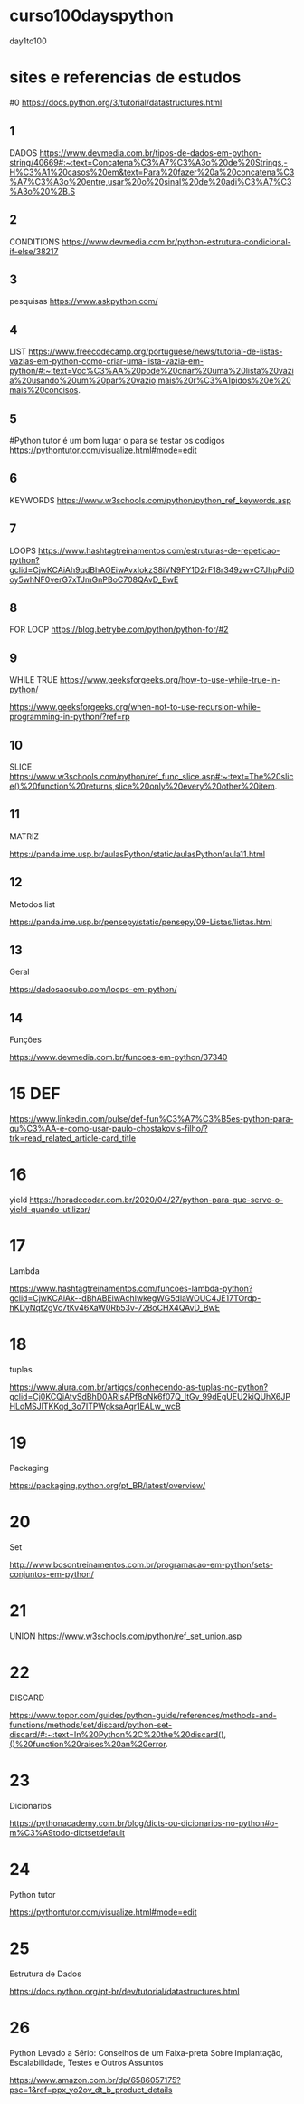 # curso100dayspython
 day1to100
# sites e referencias de estudos

#0
https://docs.python.org/3/tutorial/datastructures.html

## 1
DADOS
https://www.devmedia.com.br/tipos-de-dados-em-python-string/40669#:~:text=Concatena%C3%A7%C3%A3o%20de%20Strings,-H%C3%A1%20casos%20em&text=Para%20fazer%20a%20concatena%C3%A7%C3%A3o%20entre,usar%20o%20sinal%20de%20adi%C3%A7%C3%A3o%20%2B.S

## 2
CONDITIONS
https://www.devmedia.com.br/python-estrutura-condicional-if-else/38217

## 3
pesquisas
https://www.askpython.com/

## 4
LIST
https://www.freecodecamp.org/portuguese/news/tutorial-de-listas-vazias-em-python-como-criar-uma-lista-vazia-em-python/#:~:text=Voc%C3%AA%20pode%20criar%20uma%20lista%20vazia%20usando%20um%20par%20vazio,mais%20r%C3%A1pidos%20e%20mais%20concisos.

## 5
#Python tutor é um bom lugar o para se testar os codigos
https://pythontutor.com/visualize.html#mode=edit

## 6
KEYWORDS
https://www.w3schools.com/python/python_ref_keywords.asp

## 7
LOOPS
https://www.hashtagtreinamentos.com/estruturas-de-repeticao-python?gclid=CjwKCAiAh9qdBhAOEiwAvxIokzS8iVN9FY1D2rF18r349zwvC7JhpPdi0oy5whNF0verG7xTJmGnPBoC708QAvD_BwE

## 8
FOR LOOP
https://blog.betrybe.com/python/python-for/#2

## 9
WHILE TRUE
https://www.geeksforgeeks.org/how-to-use-while-true-in-python/

https://www.geeksforgeeks.org/when-not-to-use-recursion-while-programming-in-python/?ref=rp

## 10
SLICE
https://www.w3schools.com/python/ref_func_slice.asp#:~:text=The%20slice()%20function%20returns,slice%20only%20every%20other%20item.

## 11
MATRIZ

https://panda.ime.usp.br/aulasPython/static/aulasPython/aula11.html

## 12
Metodos list

https://panda.ime.usp.br/pensepy/static/pensepy/09-Listas/listas.html

## 13
Geral

https://dadosaocubo.com/loops-em-python/

## 14
Funções

https://www.devmedia.com.br/funcoes-em-python/37340

# 15 DEF
https://www.linkedin.com/pulse/def-fun%C3%A7%C3%B5es-python-para-qu%C3%AA-e-como-usar-paulo-chostakovis-filho/?trk=read_related_article-card_title

# 16
yield
https://horadecodar.com.br/2020/04/27/python-para-que-serve-o-yield-quando-utilizar/

# 17
Lambda

https://www.hashtagtreinamentos.com/funcoes-lambda-python?gclid=CjwKCAiAk--dBhABEiwAchIwkegWG5dlaWOUC4JE17TOrdp-hKDyNqt2gVc7tKv46XaW0Rb53v-72BoCHX4QAvD_BwE

# 18
tuplas

https://www.alura.com.br/artigos/conhecendo-as-tuplas-no-python?gclid=Cj0KCQiAtvSdBhD0ARIsAPf8oNk6f07Q_ItGv_99dEgUEU2kiQUhX6JPHLoMSJlTKKqd_3o7ITPWgksaAqr1EALw_wcB

# 19
Packaging

https://packaging.python.org/pt_BR/latest/overview/

# 20
Set

http://www.bosontreinamentos.com.br/programacao-em-python/sets-conjuntos-em-python/

# 21
UNION
https://www.w3schools.com/python/ref_set_union.asp

# 22
DISCARD

https://www.toppr.com/guides/python-guide/references/methods-and-functions/methods/set/discard/python-set-discard/#:~:text=In%20Python%2C%20the%20discard(),()%20function%20raises%20an%20error.

# 23
Dicionarios

https://pythonacademy.com.br/blog/dicts-ou-dicionarios-no-python#o-m%C3%A9todo-dictsetdefault

# 24
Python tutor

https://pythontutor.com/visualize.html#mode=edit

# 25
Estrutura de Dados

https://docs.python.org/pt-br/dev/tutorial/datastructures.html

# 26
Python Levado a Sério: Conselhos de um Faixa-preta Sobre Implantação, Escalabilidade, Testes e Outros Assuntos

https://www.amazon.com.br/dp/6586057175?psc=1&ref=ppx_yo2ov_dt_b_product_details
